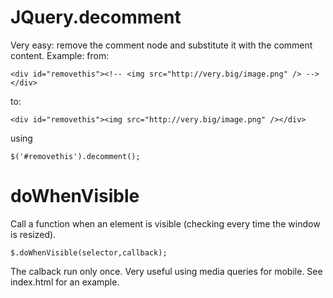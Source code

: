 JQuery.decomment
================

Very easy: remove the comment node and substitute it with the comment content.
Example:
from:


    <div id="removethis"><!-- <img src="http://very.big/image.png" /> --></div>

to:

    <div id="removethis"><img src="http://very.big/image.png" /></div>

using

    $('#removethis').decomment();


doWhenVisible
===============
Call a function when an element is visible (checking every time the window is resized).

    $.doWhenVisible(selector,callback);

The calback run only once.
Very useful using media queries for mobile. See index.html for an example.
